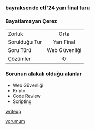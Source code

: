 

### bayraksende ctf'24 yarı final turu
### Bayatlamayan Çerez

|    |  |
| ------------- |:-------------:|
| Zorluk        | Orta          |
| Sorulduğu Tur | Yarı Final    |
| Soru Türü     | Web Güvenliği |
| Çözümler      | 0             |




### Sorunun alakalı olduğu alanlar
- Web Güvenliği 
- Kripto
- Code Review
- Scripting 



[writeup](writeup.md) 



[yorumum](yorum.md)



